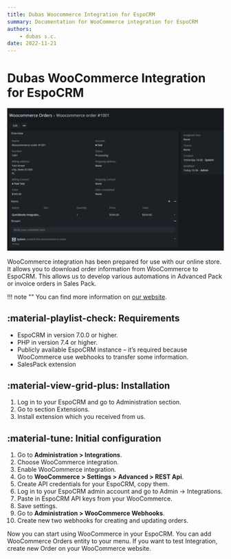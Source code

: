 ```yaml
---
title: Dubas Woocommerce Integration for EspoCRM
summary: Documentation for WooCommerce integration for EspoCRM
authors:
    - dubas s.c.
date: 2022-11-21
---
```

# Dubas WooCommerce Integration for EspoCRM
![WooCommerce Integration](../../images/woocommerce.png)

WooCommerce integration has been prepared for use with our online store. It allows you to download order information from WooCommerce to EspoCRM. This allows us to develop various automations in Advanced Pack or invoice orders in Sales Pack.

!!! note ""
    You can find more information on [our website](https://devcrm.it/woocommerce).

## :material-playlist-check:  Requirements
- EspoCRM in version 7.0.0 or higher.
- PHP in version 7.4 or higher.
- Publicly available EspoCRM instance – it’s required because WooCommerce use webhooks to transfer some information.
- SalesPack extension

## :material-view-grid-plus: Installation
1.	Log in to your EspoCRM and go to Administration section.
2.	Go to section Extensions.
3. Install extension which you received from us.

## :material-tune: Initial configuration
1.	Go to **Administration > Integrations**.
2.	Choose WooCommerce integration.
3.	Enable WooCommerce integration.
4.	Go to **WooCommerce > Settings > Advanced > REST Api**.
5.	Create API credentials for your EspoCRM, copy them.
6.	Log in to your EspoCRM admin account and go to Admin -> Integrations.
7.	Paste in EspoCRM API keys from your WooCommerce.
8.	Save settings.
9.	Go to **Administration > WooCommerce Webhooks**.
10.	Create new two webhooks for creating and updating orders.

Now you can start using WooCommerce in your EspoCRM. You can add WooCommerce Orders entity to your menu.
If you want to test Integration, create new Order on your WooCommerce website.
